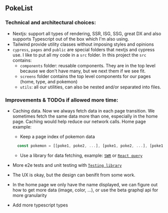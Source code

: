 ## PokeList

### Technical and architectural choices:

- Nextjs: support all types of rendering, SSR, ISG, SSG, great DX and also supports Typescript out of the box which I'm also using.
- Tailwind provide utility classes without imposing styles and opinions
- `cypress`, `pages` and `public` are special folders that nextjs and cypress use. I like to put all my code in a `src` folder. In this project the `src` contains:
  - `components` folder: reusable components. They are in the top level because we don't have many, but we next them if we see fit.
  - `screens` folder contains the top level components for our pages (home, type, and pokemon)
  - `utils`: all our utilities, can also be nested and/or separated into files.

### Improvements & TODOs if allowed more time:

- Caching data. Now we always fetch data in each page transition. We sometimes fetch the same data more than one, especially in the home page. Caching would help reduce our network calls. Home page example:

  - Keep a page index of pokemon data

  ```js
    const pokemon = [[poke1, poke2, ...], [poke1, poke2, ...], [poke1, poke2, ...], ...]
  ```

  - Use a library for data fetching, example: [`SWR`](https://swr.vercel.app/) or [`React query`](https://react-query.tanstack.com/)

- More e2e tests and unit testing with [`Testing library`](https://testing-library.com/docs/react-testing-library/intro/)

- The UX is okay, but the design can benifit from some work.

- In the home page we only have the name displayed, we can figure out how to get more data (image, color, ...), or use the beta graphql api for more granularity

- Add more typescript types
